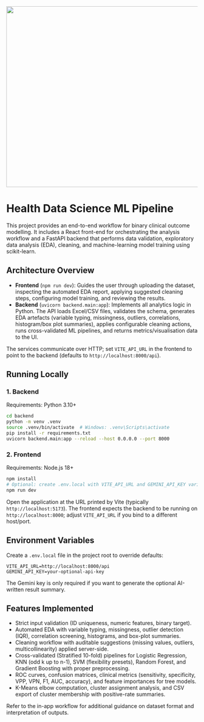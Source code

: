<div align="center">
<img width="1200" height="475" alt="GHBanner" src="https://github.com/user-attachments/assets/0aa67016-6eaf-458a-adb2-6e31a0763ed6" />
</div>

# Health Data Science ML Pipeline

This project provides an end-to-end workflow for binary clinical outcome modelling. It includes a React front-end for orchestrating the analysis workflow and a FastAPI backend that performs data validation, exploratory data analysis (EDA), cleaning, and machine-learning model training using scikit-learn.

## Architecture Overview

- **Frontend** (`npm run dev`): Guides the user through uploading the dataset, inspecting the automated EDA report, applying suggested cleaning steps, configuring model training, and reviewing the results.
- **Backend** (`uvicorn backend.main:app`): Implements all analytics logic in Python. The API loads Excel/CSV files, validates the schema, generates EDA artefacts (variable typing, missingness, outliers, correlations, histogram/box plot summaries), applies configurable cleaning actions, runs cross-validated ML pipelines, and returns metrics/visualisation data to the UI.

The services communicate over HTTP; set `VITE_API_URL` in the frontend to point to the backend (defaults to `http://localhost:8000/api`).

## Running Locally

### 1. Backend

Requirements: Python 3.10+

```bash
cd backend
python -m venv .venv
source .venv/bin/activate  # Windows: .venv\Scripts\activate
pip install -r requirements.txt
uvicorn backend.main:app --reload --host 0.0.0.0 --port 8000
```

### 2. Frontend

Requirements: Node.js 18+

```bash
npm install
# Optional: create .env.local with VITE_API_URL and GEMINI_API_KEY variables
npm run dev
```

Open the application at the URL printed by Vite (typically `http://localhost:5173`). The frontend expects the backend to be running on `http://localhost:8000`; adjust `VITE_API_URL` if you bind to a different host/port.

## Environment Variables

Create a `.env.local` file in the project root to override defaults:

```
VITE_API_URL=http://localhost:8000/api
GEMINI_API_KEY=your-optional-api-key
```

The Gemini key is only required if you want to generate the optional AI-written result summary.

## Features Implemented

- Strict input validation (ID uniqueness, numeric features, binary target).
- Automated EDA with variable typing, missingness, outlier detection (IQR), correlation screening, histograms, and box-plot summaries.
- Cleaning workflow with auditable suggestions (missing values, outliers, multicollinearity) applied server-side.
- Cross-validated (Stratified 10-fold) pipelines for Logistic Regression, KNN (odd k up to n-1), SVM (flexibility presets), Random Forest, and Gradient Boosting with proper preprocessing.
- ROC curves, confusion matrices, clinical metrics (sensitivity, specificity, VPP, VPN, F1, AUC, accuracy), and feature importances for tree models.
- K-Means elbow computation, cluster assignment analysis, and CSV export of cluster membership with positive-rate summaries.

Refer to the in-app workflow for additional guidance on dataset format and interpretation of outputs.
